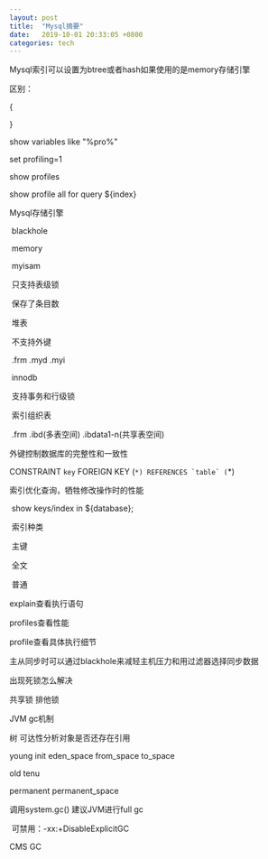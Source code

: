 ```yaml
---
layout: post
title:  "Mysql摘要"
date:   2019-10-01 20:33:05 +0800
categories: tech
---
```


Mysql索引可以设置为btree或者hash如果使用的是memory存储引擎

区别：

{



}

show variables like "%pro%"

set profiling=1

show profiles

show profile all for query ${index}

Mysql存储引擎

​	blackhole

​	memory

​	myisam 

​		只支持表级锁

​		保存了条目数

​		堆表

​		不支持外键

​		.frm .myd .myi

​	innodb 

​		支持事务和行级锁

​		索引组织表

​		.frm .ibd(多表空间) .ibdata1-n(共享表空间)

外键控制数据库的完整性和一致性

CONSTRAINT `key` FOREIGN KEY (``*) REFERENCES `table` (``*)

索引优化查询，牺牲修改操作时的性能

​	show keys/index in ${database};

​	索引种类

​		主键

​		全文

​		普通

explain查看执行语句

profiles查看性能

profile查看具体执行细节

主从同步时可以通过blackhole来减轻主机压力和用过滤器选择同步数据

出现死锁怎么解决

共享锁 排他锁

JVM gc机制

树 可达性分析对象是否还存在引用

young  init eden_space from_space to_space 

old tenu

permanent permanent_space

调用system.gc() 建议JVM进行full gc

​	可禁用：-xx:+DisableExplicitGC

CMS GC

